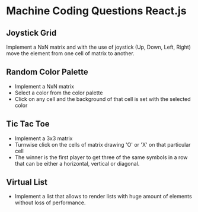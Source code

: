 # Machine Coding Questions React.js

## Joystick Grid

Implement a NxN matrix and with the use of joystick (Up, Down, Left, Right) move the element from one cell of matrix to another.

## Random Color Palette

- Implement a NxN matrix
- Select a color from the color palette
- Click on any cell and the background of that cell is set with the selected color

## Tic Tac Toe

- Implement a 3x3 matrix
- Turnwise click on the cells of matrix drawing 'O' or 'X' on that particular cell
- The winner is the first player to get three of the same symbols in a row that can be either a horizontal, vertical or diagonal.

## Virtual List

- Implement a list that allows to render lists with huge amount of elements without loss of performance.
